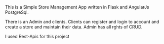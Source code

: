 This is a Simple Store Management App written in Flask and AngularJs PostgreSql.

There is an Admin and clients.
Clients can register and login to account and create a store and maintain their data.
Admin has all rghts of CRUD.

I used Rest-Apis for this project
